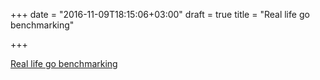 +++
date = "2016-11-09T18:15:06+03:00"
draft = true
title = "Real life go benchmarking"

+++

<p><a href="https://blog.codeship.com/real-life-go-benchmarking">Real life go benchmarking</a></p>
